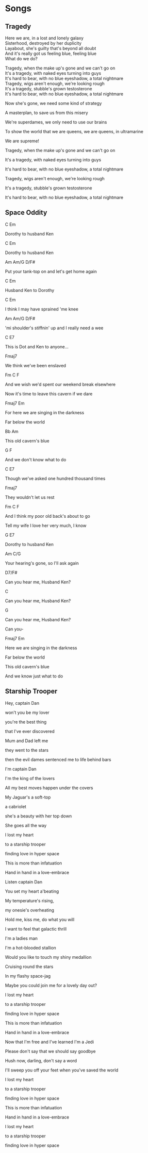 # Songs

## Tragedy

Here we are, in a lost and lonely galaxy  
Sisterhood, destroyed by her duplicity  
Layabout, she's guilty that's beyond all doubt  
And it's really got us feeling blue, feeling blue  
What do we do?

Tragedy, when the make up's gone and we can't go on  
It's a tragedy, with naked eyes turning into guys  
It's hard to bear, with no blue eyeshadow, a total nightmare  
Tragedy, wigs aren't enough, we're looking rough  
It's a tragedy, stubble's grown testosterone  
It's hard to bear, with no blue eyeshadow, a total nightmare

Now she's gone, we need some kind of strategy

A masterplan, to save us from this misery

We're superdames, we only need to use our brains

To show the world that we are queens, we are queens, in ultramarine

We are supreme!

Tragedy, when the make up's gone and we can't go on

It's a tragedy, with naked eyes turning into guys

It's hard to bear, with no blue eyeshadow, a total nightmare

Tragedy, wigs aren't enough, we're looking rough

It's a tragedy, stubble's grown testosterone

It's hard to bear, with no blue eyeshadow, a total nightmare

## Space Oddity

C Em

Dorothy to husband Ken

C Em

Dorothy to husband Ken

Am Am/G D/F#

Put your tank-top on and let's get home again

C Em

Husband Ken to Dorothy

C Em

I think I may have sprained 'me knee

Am Am/G D/F#

'mi shoulder's stiffnin' up and I really need a wee

C E7

This is Dot and Ken to anyone...

Fmaj7

We think we've been enslaved

Fm C F

And we wish we'd spent our weekend break elsewhere

Now it's time to leave this cavern if we dare

Fmaj7 Em

For here we are singing in the darkness

Far below the world

Bb Am

This old cavern's blue

G F

And we don't know what to do

C E7

Though we've asked one hundred thousand times

Fmaj7

They wouldn't let us rest

Fm C F

And I think my poor old back's about to go

Tell my wife I love her very much, I know

G E7

Dorothy to husband Ken

Am C/G

Your hearing's gone, so I'll ask again

D7/F#

Can you hear me, Husband Ken?

C

Can you hear me, Husband Ken?

G

Can you hear me, Husband Ken?

Can you-

Fmaj7 Em

Here we are singing in the darkness

Far below the world

This old cavern's blue

And we know just what to do

## Starship Trooper

Hey, captain Dan

won't you be my lover

you're the best thing

that I've ever discovered

Mum and Dad left me

they went to the stars

then the evil dames sentenced me to life behind bars

I'm captain Dan

I'm the king of the lovers

All my best moves happen under the covers

My Jaguar's a soft-top

a cabriolet

she's a beauty with her top down

She goes all the way

I lost my heart

to a starship trooper

finding love in hyper space

This is more than infatuation

Hand in hand in a love-embrace

Listen captain Dan

You set my heart a'beating

My temperature's rising,

my onesie's overheating

Hold me, kiss me, do what you will

I want to feel that galactic thrill

I'm a ladies man

I'm a hot-blooded stallion

Would you like to touch my shiny medallion

Cruising round the stars

In my flashy space-jag

Maybe you could join me for a lovely day out?

I lost my heart

to a starship trooper

finding love in hyper space

This is more than infatuation

Hand in hand in a love-embrace

Now that I'm free and I've learned I'm a Jedi

Please don't say that we should say goodbye

Hush now, darling, don't say a word

I'll sweep you off your feet when you've saved the world

I lost my heart

to a starship trooper

finding love in hyper space

This is more than infatuation

Hand in hand in a love-embrace

I lost my heart

to a starship trooper

finding love in hyper space
